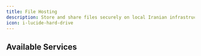 ```yaml
---
title: File Hosting
description: Store and share files securely on local Iranian infrastructure with fast download speeds and reliable service.
icon: i-lucide-hard-drive
---
```


## Available Services
